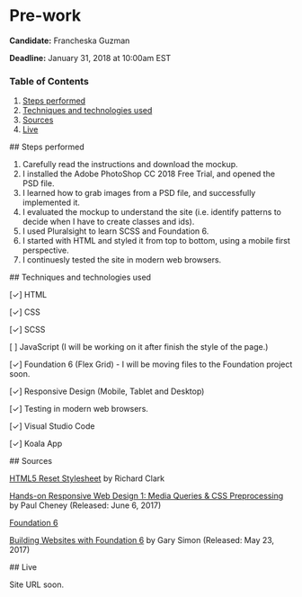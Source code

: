 # Pre-work

**Candidate:** Francheska Guzman

**Deadline:** January 31, 2018 at 10:00am EST

### Table of Contents

1. [Steps performed](#steps)
2. [Techniques and technologies used](#tech-used)
3. [Sources](#sources)
4. [Live](#live)

<a id="steps">
## Steps performed
</a>

1. Carefully read the instructions and download the mockup.
2. I installed the Adobe PhotoShop CC 2018 Free Trial, and opened the PSD file.
3. I learned how to grab images from a PSD file, and successfully implemented it.
4. I evaluated the mockup to understand the site (i.e. identify patterns to decide when I have to create classes and ids).
5. I used Pluralsight to learn SCSS and Foundation 6.
6. I started with HTML and styled it from top to bottom, using a mobile first perspective.
7. I continuesly tested the site in modern web browsers.

<a id="tech-used">
## Techniques and technologies used
</a>

[✓] HTML

[✓] CSS

[✓] SCSS

[ ] JavaScript (I will be working on it after finish the style of the page.)

[✓] Foundation 6 (Flex Grid) - I will be moving files to the Foundation project soon.

[✓] Responsive Design (Mobile, Tablet and Desktop)

[✓] Testing in modern web browsers.

[✓] Visual Studio Code

[✓] Koala App

<a id="sources">
## Sources
</a>

[HTML5 Reset Stylesheet](http://html5doctor.com/html-5-reset-stylesheet/) by Richard Clark

[Hands-on Responsive Web Design 1: Media Queries & CSS Preprocessing](https://app.pluralsight.com/library/courses/responsive-web-design-media-queries-css-preprocessing/table-of-contents) by Paul Cheney (Released: June 6, 2017)

[Foundation 6](https://foundation.zurb.com)

[Building Websites with Foundation 6](https://app.pluralsight.com/library/courses/building-websites-foundation-6/table-of-contents) by Gary Simon (Released: May 23, 2017)

<a id="live">
## Live
</a>

Site URL soon.
